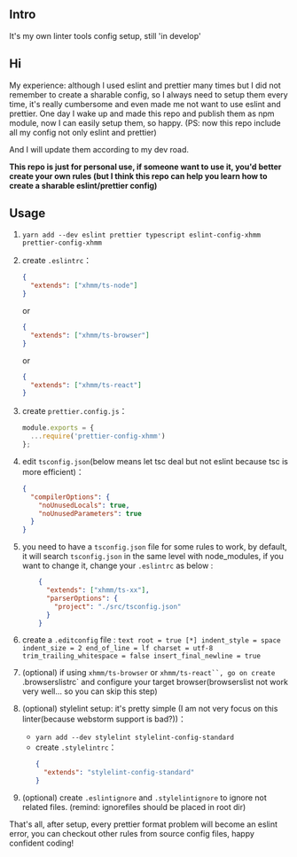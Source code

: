 ## Intro
It's my own linter tools config setup, still 'in develop'

## Hi
My experience: although I used eslint and prettier many times but I did not remember to create a sharable config, so I always need to setup them every time, it's really cumbersome and even made me not want to use eslint and prettier. One day I wake up and made this repo and publish them as npm module, now I can easily setup them, so happy. (PS: now this repo include all my config not only eslint and prettier)

And I will update them according to my dev road. 

**This repo is just for personal use, if someone want to use it, you'd better create your own rules (but I think this repo can help you learn how to create a sharable eslint/prettier config)** 

## Usage 
1. `yarn add --dev eslint prettier typescript eslint-config-xhmm prettier-config-xhmm`
2. create `.eslintrc`：
    ```json
    {
      "extends": ["xhmm/ts-node"]
    }
    ```
    or
    ```json
    {
      "extends": ["xhmm/ts-browser"]
    }
    ```
    or
    ```json
    {
      "extends": ["xhmm/ts-react"]
    }
    ```
3. create `prettier.config.js`：
    ```js
    module.exports = {
      ...require('prettier-config-xhmm')
    };
    ```
    
4. edit `tsconfig.json`(below means let tsc deal but not eslint because tsc is more efficient)：
    ```json
    {
      "compilerOptions": {
        "noUnusedLocals": true,
        "noUnusedParameters": true
      }
    }
    ```

5. you need to have a `tsconfig.json` file for some rules to work, by default, it will search `tsconfig.json` in the same level with node_modules, if you want to change it, change your `.eslintrc` as below :
    ```json
        {
          "extends": ["xhmm/ts-xx"],
          "parserOptions": {
            "project": "./src/tsconfig.json"
          }
        }
    ```
    
6. create a `.editconfig` file :
       ```text
       root = true
       [*]
       indent_style = space
       indent_size = 2
       end_of_line = lf
       charset = utf-8
       trim_trailing_whitespace = false
       insert_final_newline = true
       ```

7. (optional) if using `xhmm/ts-browser` or `xhmm/ts-react``, go on create `.browserslistrc` and configure your target browser(browserslist not work very well... so you can skip this step)

8. (optional) stylelint setup: it's pretty simple (I am not very focus on this linter(because webstorm support is bad?))：
    - `yarn add --dev stylelint stylelint-config-standard`
    - create `.stylelintrc`：
      ```json
      {
        "extends": "stylelint-config-standard"
      }
      ```

10. (optional) create `.eslintignore` and `.stylelintignore` to ignore not related files. (remind: ignorefiles should be placed in root dir) 

That's all, after setup, every prettier format problem will become an eslint error, you can checkout other rules from source config files, happy confident coding!
